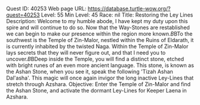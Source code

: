 Quest ID: 40253
Web page URL: https://database.turtle-wow.org/?quest=40253
Level: 55
Min Level: 45
Race: nil
Title: Restoring the Ley Lines
Description: Welcome to my humble abode, I have kept my duty upon this spire and will continue to do so. Now that the Way-Stones are restablished we can begin to make our presence within the region more known.$B$BTo the southwest is the Temple of Zin-Malor, nestled within the Ruins of Eldarath, it is currently inhabited by the twisted Naga. Within the Temple of Zin-Malor lays secrets that they will never figure out, and that I need you to uncover.$B$BDeep inside the Temple, you will find a distinct stone, etched with bright runes of an even more ancient language. This stone, is known as the Ashan Stone, when you see it, speak the following 'Tizah Ashan Dal'asha'. This magic will once again invigor the long inactive Ley-Lines that stretch through Azshara.
Objective: Enter the Temple of Zin-Malor and find the Ashan Stone, and activate the dormant Ley-Lines for Keeper Laena in Azshara.
